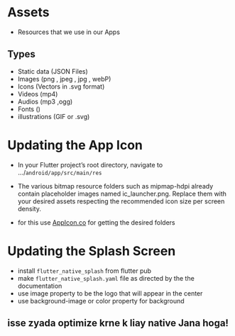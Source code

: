 # Assets
- Resources that we use in our Apps
## Types
- Static data (JSON Files)
- Images (png , jpeg , jpg , webP)
- Icons (Vectors in .svg format)
- Videos (mp4)
- Audios (mp3 ,ogg)
- Fonts ()
- illustrations (GIF or .svg)


# Updating the App Icon

- In your Flutter project’s root directory, navigate to .../`android/app/src/main/res` 
- The various bitmap resource folders such as mipmap-hdpi already contain placeholder images named ic_launcher.png. Replace them with your desired assets respecting the recommended icon size per screen density.

- for this use [AppIcon.co](https://appicon.co/) for getting the desired folders



# Updating the Splash Screen

- install `flutter_native_splash` from flutter pub
- make `flutter_native_splash.yaml` file as directed by the the documentation
- use image property to be the logo that will appear in the center
- use background-image or color property for background

## isse zyada optimize krne k liay native Jana hoga!